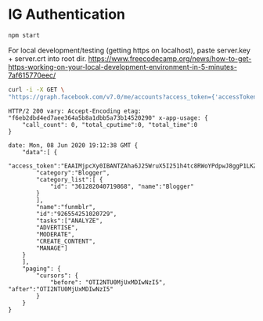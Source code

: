 # IG Authentication

```bash
npm start
```

For local development/testing (getting https on localhost), paste server.key + server.crt into root dir.
https://www.freecodecamp.org/news/how-to-get-https-working-on-your-local-development-environment-in-5-minutes-7af615770eec/

```bash
curl -i -X GET \
"https://graph.facebook.com/v7.0/me/accounts?access_token={'accessToken'}"
```

```
HTTP/2 200 vary: Accept-Encoding etag: "f6eb2dbd4ed7aee364a5b8a1dbb5a73b14520290" x-app-usage: {
    "call_count": 0, "total_cputime":0, "total_time":0
}

date: Mon, 08 Jun 2020 19:12:38 GMT {
    "data":[ {
        "access_token":"EAAIMjpcXy0IBANTZAha6J25WruX5I251h4tc8RWoYPdpwJ8ggP1LKZBJWZCcxkNGjlplsEw6VVzTWgwyqWm0McDlAhVZBpShDR5CkjIQJDPYPsqxxLfgRFf8EZBZAykVCFatTZCuoSXFNKVlQM5somYQuRhc9z3eGsqlFXsqw1ZAKJC37Ih4biWCmY5ZBojZBzgcHSo2zS1ZBr6VwZDZD",
        "category":"Blogger",
        "category_list":[ {
            "id": "361282040719868", "name":"Blogger"
        }
        ],
        "name":"funmblr",
        "id":"926554251020729",
        "tasks":["ANALYZE",
        "ADVERTISE",
        "MODERATE",
        "CREATE_CONTENT",
        "MANAGE"]
    }
    ],
    "paging": {
        "cursors": {
            "before": "OTI2NTU0MjUxMDIwNzI5", "after":"OTI2NTU0MjUxMDIwNzI5"
        }
    }
}
```

